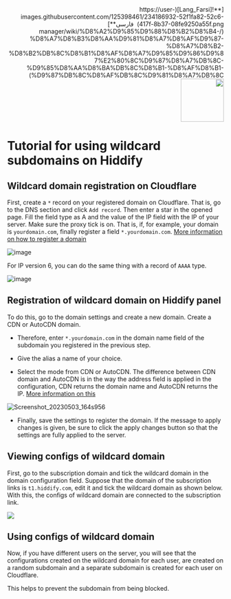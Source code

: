 <div dir="rtl" markdown=1>
[**![Lang_Farsi](https://user-images.githubusercontent.com/125398461/234186932-52f1fa82-52c6-417f-8b37-08fe9250a55f.png) &nbsp;فارسی**](/manager/wiki/%D8%A2%D9%85%D9%88%D8%B2%D8%B4-%D8%A7%D8%B3%D8%AA%D9%81%D8%A7%D8%AF%D9%87-%D8%A7%D8%B2-%D8%B2%DB%8C%D8%B1%D8%AF%D8%A7%D9%85%D9%86%D9%87%E2%80%8C%D9%87%D8%A7%DB%8C-%D9%85%D8%AA%D8%BA%DB%8C%D8%B1-%D8%AF%D8%B1-%D9%87%DB%8C%D8%AF%DB%8C%D9%81%D8%A7%DB%8C)&nbsp;&nbsp;&nbsp;&nbsp;&nbsp;&nbsp;&nbsp;&nbsp;&nbsp;&nbsp;<a href="/manager/wiki/All-tutorials-and-videos"><img width="100" src="https://github.com/hiddify/hiddify-config/assets/125398461/8ac5b906-105c-4b98-acf5-0e12e39e33f6" /></a>

</div>

# Tutorial for using wildcard subdomains on Hiddify

## Wildcard domain registration on Cloudflare
First, create a `*` record on your registered domain on Cloudflare. That is, go to the DNS section and click `Add record`. Then enter a star in the opened page. Fill the field type as A and the value of the IP field with the IP of your server. Make sure the proxy tick is on. That is, if, for example, your domain is `yourdomain.com`, finally register a field `*.yourdomain.com`. [More information on how to register a domain](/manager/wiki/Domain-types-and-how-to-register-them)

![image](https://user-images.githubusercontent.com/125398461/235923115-6eaa6bdd-3032-4a9b-aa98-f2fbd8ec4001.png)

For IP version 6, you can do the same thing with a record of `AAAA` type.

![image](https://user-images.githubusercontent.com/125398461/235923332-af16b27e-e624-4d39-974d-1574ad44ea79.png)

## Registration of wildcard domain on Hiddify panel
To do this, go to the domain settings and create a new domain. Create a CDN or AutoCDN domain.


* Therefore, enter `*.yourdomain.com` in the domain name field of the subdomain you registered in the previous step.

* Give the alias a name of your choice.

* Select the mode from CDN or AutoCDN. The difference between CDN domain and AutoCDN is in the way the address field is applied in the configuration, CDN returns the domain name and AutoCDN returns the IP. [More information on this](/manager/wiki/Guide-for-using-mode-Auto_CDN_IP-on-Hiddify)

![Screenshot_20230503_164s956](https://user-images.githubusercontent.com/125398461/235928869-3b740a41-ffc0-479a-97a5-65a40ac9de34.png)

* Finally, save the settings to register the domain. If the message to apply changes is given, be sure to click the apply changes button so that the settings are fully applied to the server.


## Viewing configs of wildcard domain
First, go to the subscription domain and tick the wildcard domain in the domain configuration field. Suppose that the domain of the subscription links is `t1.hiddify.com`, edit it and tick the wildcard domain as shown below. With this, the configs of wildcard domain are connected to the subscription link.

![](https://user-images.githubusercontent.com/125398461/235927616-6a5829f0-2558-4584-a3af-4b8f7a286213.png)


## Using configs of wildcard domain
Now, if you have different users on the server, you will see that the configurations created on the wildcard domain for each user, are created on a random subdomain and a separate subdomain is created for each user on Cloudflare.

This helps to prevent the subdomain from being blocked.